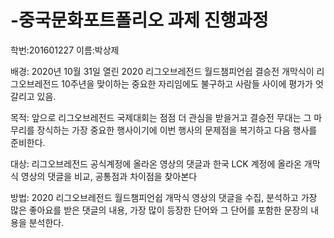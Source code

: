 # -중국문화포트폴리오 과제 진행과정

학번:201601227
이름:박상제

배경: 2020년 10월 31일 열린 2020 리그오브레전드 월드챔피언쉽 결승전 개막식이 리그오브레전드 10주년을 맞이하는 중요한 자리임에도 불구하고 사람들 사이에 평가가 엇갈리고 있음.

목적: 앞으로 리그오브레전드 국제대회는 점점 더 관심을 받을거고 결승전 무대는 그 마무리를 장식하는 가장 중요한 행사이기에 이번 행사의 문제점을 복기하고 다음 행사를 준비한다.

대상: 리그오브레전드 공식계정에 올라온 영상의 댓글과 한국 LCK 계정에 올라온 개막식 영상의 댓글을 비교, 공통점과 차이점을 찾아본다

방법: 2020 리그오브레전드 월드챔피언쉽 개막식 영상의 댓글을 수집, 분석하고 가장 많은 좋아요를 받은 댓글의 내용, 가장 많이 등장한 단어와 그 단어를 포함한 문장의 내용을 분석한다.

